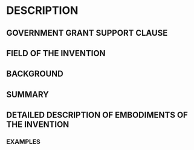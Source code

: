 # DESCRIPTION

## GOVERNMENT GRANT SUPPORT CLAUSE

## FIELD OF THE INVENTION

## BACKGROUND

## SUMMARY

## DETAILED DESCRIPTION OF EMBODIMENTS OF THE INVENTION

### EXAMPLES


